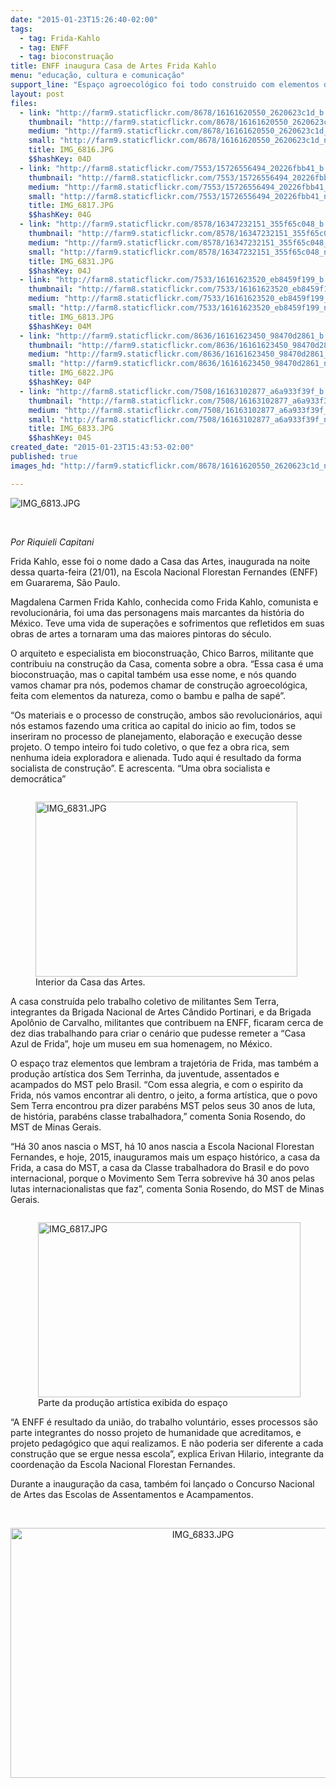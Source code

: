 ```yaml
---
date: "2015-01-23T15:26:40-02:00"
tags:
  - tag: Frida-Kahlo
  - tag: ENFF
  - tag: bioconstruação
title: ENFF inaugura Casa de Artes Frida Kahlo
menu: "educação, cultura e comunicação"
support_line: "Espaço agroecológico foi todo construido com elementos da natureza "
layout: post
files:
  - link: "http://farm9.staticflickr.com/8678/16161620550_2620623c1d_b.jpg"
    thumbnail: "http://farm9.staticflickr.com/8678/16161620550_2620623c1d_t.jpg"
    medium: "http://farm9.staticflickr.com/8678/16161620550_2620623c1d_z.jpg"
    small: "http://farm9.staticflickr.com/8678/16161620550_2620623c1d_n.jpg"
    title: IMG_6816.JPG
    $$hashKey: 04D
  - link: "http://farm8.staticflickr.com/7553/15726556494_20226fbb41_b.jpg"
    thumbnail: "http://farm8.staticflickr.com/7553/15726556494_20226fbb41_t.jpg"
    medium: "http://farm8.staticflickr.com/7553/15726556494_20226fbb41_z.jpg"
    small: "http://farm8.staticflickr.com/7553/15726556494_20226fbb41_n.jpg"
    title: IMG_6817.JPG
    $$hashKey: 04G
  - link: "http://farm9.staticflickr.com/8578/16347232151_355f65c048_b.jpg"
    thumbnail: "http://farm9.staticflickr.com/8578/16347232151_355f65c048_t.jpg"
    medium: "http://farm9.staticflickr.com/8578/16347232151_355f65c048_z.jpg"
    small: "http://farm9.staticflickr.com/8578/16347232151_355f65c048_n.jpg"
    title: IMG_6831.JPG
    $$hashKey: 04J
  - link: "http://farm8.staticflickr.com/7533/16161623520_eb8459f199_b.jpg"
    thumbnail: "http://farm8.staticflickr.com/7533/16161623520_eb8459f199_t.jpg"
    medium: "http://farm8.staticflickr.com/7533/16161623520_eb8459f199_z.jpg"
    small: "http://farm8.staticflickr.com/7533/16161623520_eb8459f199_n.jpg"
    title: IMG_6813.JPG
    $$hashKey: 04M
  - link: "http://farm9.staticflickr.com/8636/16161623450_98470d2861_b.jpg"
    thumbnail: "http://farm9.staticflickr.com/8636/16161623450_98470d2861_t.jpg"
    medium: "http://farm9.staticflickr.com/8636/16161623450_98470d2861_z.jpg"
    small: "http://farm9.staticflickr.com/8636/16161623450_98470d2861_n.jpg"
    title: IMG_6822.JPG
    $$hashKey: 04P
  - link: "http://farm8.staticflickr.com/7508/16163102877_a6a933f39f_b.jpg"
    thumbnail: "http://farm8.staticflickr.com/7508/16163102877_a6a933f39f_t.jpg"
    medium: "http://farm8.staticflickr.com/7508/16163102877_a6a933f39f_z.jpg"
    small: "http://farm8.staticflickr.com/7508/16163102877_a6a933f39f_n.jpg"
    title: IMG_6833.JPG
    $$hashKey: 04S
created_date: "2015-01-23T15:43:53-02:00"
published: true
images_hd: "http://farm9.staticflickr.com/8678/16161620550_2620623c1d_n.jpg"

---
```

<p><img alt="IMG_6813.JPG" src="http://farm8.staticflickr.com/7533/16161623520_eb8459f199_b.jpg" /></p>

<p>&nbsp;</p>

<p><em>Por Riquieli Capitani</em></p>

<p>Frida Kahlo, esse foi o nome dado a Casa das Artes, inaugurada na noite dessa quarta-feira (21/01), na Escola Nacional Florestan Fernandes (ENFF) em Guararema, S&atilde;o Paulo.</p>

<p>Magdalena Carmen Frida Kahlo, conhecida como Frida Kahlo, comunista e revolucion&aacute;ria, foi uma das personagens mais marcantes da hist&oacute;ria do M&eacute;xico. Teve uma vida de supera&ccedil;&otilde;es e sofrimentos que refletidos em suas obras de artes a tornaram uma das maiores pintoras do s&eacute;culo.</p>

<p>O arquiteto e especialista em bioconstrua&ccedil;&atilde;o, Chico Barros, militante que contribuiu na constru&ccedil;&atilde;o da Casa, comenta sobre a obra. &ldquo;Essa casa &eacute; uma bioconstrua&ccedil;&atilde;o, mas o capital tamb&eacute;m usa esse nome, e n&oacute;s quando vamos chamar pra n&oacute;s, podemos chamar de constru&ccedil;&atilde;o agroecol&oacute;gica, feita com elementos da natureza, como o bambu e palha de sap&eacute;&rdquo;.</p>

<p>&ldquo;Os materiais e o processo de constru&ccedil;&atilde;o, ambos s&atilde;o revolucion&aacute;rios, aqui n&oacute;s estamos fazendo uma critica ao capital do inicio ao fim, todos se inseriram no processo de planejamento, elabora&ccedil;&atilde;o e execu&ccedil;&atilde;o desse projeto. O tempo inteiro foi tudo coletivo, o que fez a obra rica, sem nenhuma ideia exploradora e alienada. Tudo aqui &eacute; resultado da forma socialista de constru&ccedil;&atilde;o&rdquo;. E acrescenta. &ldquo;Uma obra socialista e democr&aacute;tica&rdquo;</p>

<figure class="image" style="float:left"><img alt="IMG_6831.JPG" height="280" src="http://farm9.staticflickr.com/8578/16347232151_355f65c048_b.jpg" width="419" />
<figcaption>Interior da Casa das Artes.</figcaption>
</figure>

<p>A casa constru&iacute;da pelo trabalho coletivo de militantes Sem Terra, integrantes da Brigada Nacional de Artes C&acirc;ndido Portinari, e da Brigada Apol&ocirc;nio de Carvalho, militantes que contribuem na ENFF, ficaram cerca de dez dias trabalhando para criar o cen&aacute;rio que pudesse remeter a &ldquo;Casa Azul de Frida&rdquo;, hoje um museu em sua homenagem, no M&eacute;xico.</p>

<p>O espa&ccedil;o traz elementos que lembram a trajet&oacute;ria de Frida, mas tamb&eacute;m a produ&ccedil;&atilde;o art&iacute;stica dos Sem Terrinha, da juventude, assentados e acampados do MST pelo Brasil. &ldquo;Com essa alegria, e com o espirito da Frida, n&oacute;s vamos encontrar ali dentro, o jeito, a forma art&iacute;stica, que o povo Sem Terra encontrou pra dizer parab&eacute;ns MST pelos seus 30 anos de luta, de hist&oacute;ria, parab&eacute;ns classe trabalhadora,&rdquo; comenta Sonia Rosendo, do MST de Minas Gerais.</p>

<p>&ldquo;H&aacute; 30 anos nascia o MST, h&aacute; 10 anos nascia a Escola Nacional Florestan Fernandes, e hoje, 2015, inauguramos mais um espa&ccedil;o hist&oacute;rico, a casa da Frida, a casa do MST, a casa da Classe trabalhadora do Brasil e do povo internacional, porque o Movimento Sem Terra sobrevive h&aacute; 30 anos pelas lutas internacionalistas que faz&rdquo;, comenta Sonia Rosendo, do MST de Minas Gerais.</p>

<figure class="image" style="float:right"><img alt="IMG_6817.JPG" height="280" src="http://farm8.staticflickr.com/7553/15726556494_20226fbb41_b.jpg" width="420" />
<figcaption>Parte da produ&ccedil;&atilde;o art&iacute;stica exibida do espa&ccedil;o</figcaption>
</figure>

<p>&ldquo;A ENFF &eacute; resultado da uni&atilde;o, do trabalho volunt&aacute;rio, esses processos s&atilde;o parte integrantes do nosso projeto de humanidade que acreditamos, e projeto pedag&oacute;gico que aqui realizamos. E n&atilde;o poderia ser diferente a cada constru&ccedil;&atilde;o que se ergue nessa escola&rdquo;, explica Erivan Hilario, integrante da coordena&ccedil;&atilde;o da Escola Nacional Florestan Fernandes.</p>

<p>Durante a inaugura&ccedil;&atilde;o da casa, tamb&eacute;m foi lan&ccedil;ado o Concurso Nacional de Artes das Escolas de Assentamentos e Acampamentos.</p>

<p>&nbsp;</p>

<p style="text-align:center"><img alt="IMG_6833.JPG" height="400" src="http://farm8.staticflickr.com/7508/16163102877_a6a933f39f_b.jpg" width="600" /></p>
